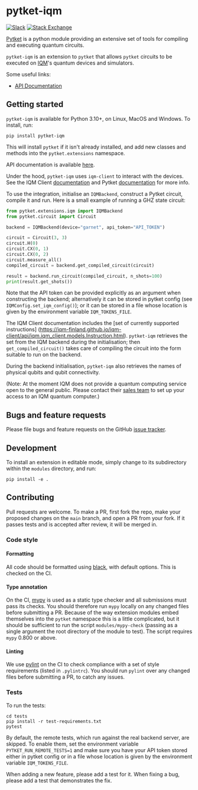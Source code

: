 # pytket-iqm

[![Slack](https://img.shields.io/badge/Slack-4A154B?style=for-the-badge&logo=slack&logoColor=white)](https://tketusers.slack.com/join/shared_invite/zt-18qmsamj9-UqQFVdkRzxnXCcKtcarLRA#)
[![Stack Exchange](https://img.shields.io/badge/StackExchange-%23ffffff.svg?style=for-the-badge&logo=StackExchange)](https://quantumcomputing.stackexchange.com/tags/pytket)

[Pytket](https://tket.quantinuum.com/api-docs/index.html) is a python module
providing an extensive set of tools for compiling and executing quantum circuits.

`pytket-iqm` is an extension to `pytket` that allows `pytket` circuits to be
executed on [IQM](https://meetiqm.com/)'s quantum devices and simulators.

Some useful links:
- [API Documentation](https://tket.quantinuum.com/extensions/pytket-iqm/)

## Getting started

`pytket-iqm` is available for Python 3.10+, on Linux, MacOS and Windows. To
install, run:

```shell
pip install pytket-iqm
```

This will install `pytket` if it isn't already installed, and add new classes
and methods into the `pytket.extensions` namespace.

API documentation is available
[here](https://tket.quantinuum.com/extensions/pytket-iqm/).

Under the hood, `pytket-iqm` uses `iqm-client` to interact with the devices. See
the IQM Client [documentation](https://iqm-finland.github.io/iqm-client/) and
Pytket [documentation](https://tket.quantinuum.com/api-docs/) for more info.

To use the integration, initialise an `IQMBackend`, construct a Pytket circuit,
compile it and run. Here is a small example of running a GHZ state circuit:

```python
from pytket.extensions.iqm import IQMBackend
from pytket.circuit import Circuit

backend = IQMBackend(device="garnet", api_token="API_TOKEN")

circuit = Circuit(3, 3)
circuit.H(0)
circuit.CX(0, 1)
circuit.CX(0, 2)
circuit.measure_all()
compiled_circuit = backend.get_compiled_circuit(circuit)

result = backend.run_circuit(compiled_circuit, n_shots=100)
print(result.get_shots())
```

Note that the API token can be provided explicitly as an argument when
constructing the backend; alternatively it can be stored in pytket config (see
`IQMConfig.set_iqm_config()`); or it can be stored in a file whose location is
given by the environment variable `IQM_TOKENS_FILE`.

The IQM Client documentation includes the [set of currently supported
instructions]
(https://iqm-finland.github.io/iqm-client/api/iqm.iqm_client.models.Instruction.html).
`pytket-iqm` retrieves the set from the IQM backend during the initialisation;
then `get_compiled_circuit()` takes care of compiling the circuit into the
form suitable to run on the backend.

During the backend initialisation, `pytket-iqm` also retrieves the names of
physical qubits and qubit connectivity.

(Note: At the moment IQM does not provide a quantum computing service open to the 
general public. Please contact their [sales team](https://www.meetiqm.com/contact/)
to set up your access to an IQM quantum computer.)

## Bugs and feature requests

Please file bugs and feature requests on the GitHub
[issue tracker](https://github.com/CQCL/pytket-iqm/issues).

## Development

To install an extension in editable mode, simply change to its subdirectory
within the `modules` directory, and run:

```shell
pip install -e .
```

## Contributing

Pull requests are welcome. To make a PR, first fork the repo, make your proposed
changes on the `main` branch, and open a PR from your fork. If it passes
tests and is accepted after review, it will be merged in.

### Code style

#### Formatting

All code should be formatted using
[black](https://black.readthedocs.io/en/stable/), with default options. This is
checked on the CI.

#### Type annotation

On the CI, [mypy](https://mypy.readthedocs.io/en/stable/) is used as a static
type checker and all submissions must pass its checks. You should therefore run
`mypy` locally on any changed files before submitting a PR. Because of the way
extension modules embed themselves into the `pytket` namespace this is a little
complicated, but it should be sufficient to run the script `modules/mypy-check`
(passing as a single argument the root directory of the module to test). The
script requires `mypy` 0.800 or above.

#### Linting

We use [pylint](https://pypi.org/project/pylint/) on the CI to check compliance
with a set of style requirements (listed in `.pylintrc`). You should run
`pylint` over any changed files before submitting a PR, to catch any issues.

### Tests

To run the tests:

```shell
cd tests
pip install -r test-requirements.txt
pytest
```

By default, the remote tests, which run against the real backend server, are 
skipped. To enable them, set the environment variable
`PYTKET_RUN_REMOTE_TESTS=1` and make sure you have your API token stored either
in pytket config or in a file whose location is given by the environment
variable `IQM_TOKENS_FILE`.

When adding a new feature, please add a test for it. When fixing a bug, please
add a test that demonstrates the fix.
